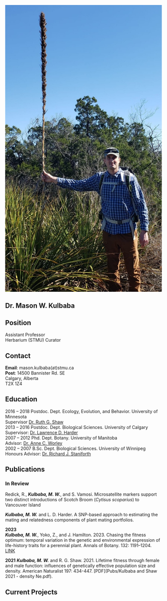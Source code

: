![](Photos/Kulbaba_Photo.jpg)

## Dr. Mason W. Kulbaba <br>

## Position
Assistant Professor <br>
Herbarium (STMU) Curator <br>

## Contact
**Email**: mason.kulbaba(at)stmu.ca <br>
**Post**: 14500 Bannister Rd. SE <br>
          Calgary, Alberta <br>
          T2X 1Z4 <br>

## Education
2016 – 2018          Postdoc. Dept. Ecology, Evolution, and Behavior. University of Minnesota <br>
          Supervisor [Dr. Ruth G. Shaw](https://ruthgshaw.wordpress.com/news-archive/people/) <br>
2013 – 2016	Postdoc. Dept. Biological Sciences. University of Calgary <br>
          Supervisor: [Dr. Lawrence D. Harder](https://profiles.ucalgary.ca/lawrence-harder) <br>
2007 – 2012	Phd. Dept. Botany. University of Manitoba <br>
          Advisor: [Dr. Anne C. Worley](https://sci.umanitoba.ca/biological-sciences/profiles/anneworley/) <br>
2002 – 2007	B.Sc. Dept. Biological Sciences. University of Winnipeg <br>
          Honours Advisor: [Dr. Richard J. Staniforth](https://www.naturemanitoba.ca/news-articles/tribute-richard-staniforth-1946-2022)

## Publications
### In Review
Redick, R., ***Kulbaba, M. W.***, and S. Vamosi. Microsatellite markers support two distinct introductions of Scotch Broom (*Cytisus scoparius*) to Vancouver Island <br>

***Kulbaba, M. W.*** and L. D. Harder. A SNP-based approach to estimating the mating and relatedness components of plant mating portfolios.

**2023** <br>
***Kulbaba, M. W.***, Yoko, Z., and J. Hamilton. 2023. Chasing the fitness optimum: temporal variation in the genetic and environmental expression of life-history traits for a perennial plant. Annals of Botany. 132: 1191–1204. [LINK](https://watermark.silverchair.com/mcad100.pdf?token=AQECAHi208BE49Ooan9kkhW_Ercy7Dm3ZL_9Cf3qfKAc485ysgAAA0wwggNIBgkqhkiG9w0BBwagggM5MIIDNQIBADCCAy4GCSqGSIb3DQEHATAeBglghkgBZQMEAS4wEQQMwoluxsI_A8BlxejPAgEQgIIC_0m_BALVMS-SyDHFIOXKmciJoFaK3ilkXQ4y3tN7NwszGVb0GSkrW2rA5ABUO_w8HQAwMeMAy3Gi5S1APALeygTFbi4iboY1OCoAR6pwL7bI5Mrz_-rlVzeICfuQ0Bvkjaz9T-f8gsexG3_PMRJc59KE--Ha0BGeai7oRYV4Yiu9OGpJBAQPDSNNeG8Cs6sp9rTL7H9kzE1JmXzSlhoV2AoCKH4F82ud8SgWea2p2QWzbhqmMH9ZbN38evEKngSF_GqSr3yePJ7sv514Tx3AbJ_6tTygGcffjolYBe1gtcbsbOI1DfHjCgHk6fXTH2anBvQMg8YJj6g5-jxpvTTQk1nf3sBwLkin8AAhng7ixuZlL5PddsIgv1hvfBmFQ9_QvBFvz8W8RdZtZbnR560buSEJVJsb3fkHm8LAdjqBsNndOB1bbP_qFTsddr7Zxo6aUfzdji0MogVI9dnQLHGufmeD9VUuO2eacNCMQIoecKP8rfVtW_DNo6CoJGEyUDqmcpZi7ShvSC-PiGzl6UERRAH2T081CtB3Ds3GFccxLGPUlpqaFQ4gTd3-NYaZWmzOiTWb-o_ELUYedlv0dnmHUvbeRhjxsJ3v2jLECj-4IBz-2d2iGsVvPO1PmvNv0D1ANdelfcY_bH-K6u1rTrvMbNSzQOYerFfVUKmfi5e6nxFcbaX03QTTNDOu2_74VRclc0EVdfJs-BYV9Igvk_bsv8pCZoa0rl2WehV1LHKqSwEeQ-9cHXVvbeDN52ArDZyPB0NIq1VvTcMtaWrGc8ybMVfrg3TksXVDwylSY_PgPvlBMAq5rigDoUd3KPsWpPepoKa1wo7es82WSsatX8Ty7FgLEyjTlmxcVqvJIL1Lnf6nmh__sJ_SdsMGAcPB_yUZZyhZbnPCV4DSf6ODZSpnEOu771_EOh6ZQaPO3uGYAdIi-lRn4Ckk4ooo1ENW8G_gNhpEoklzWct39UF74FZ3vNwv_c_wllDCQjI20nHDmAahZiQybul662k2ksI20-d6) <br>

**2021**
***Kulbaba, M. W.*** and R. G. Shaw. 2021. Lifetime fitness through female and male function: influences of genetically effective population size and density. American Naturalist 197: 434-447. [PDF](Pubs/Kulbaba and Shaw 2021 - density Ne.pdf).

## Current Projects

